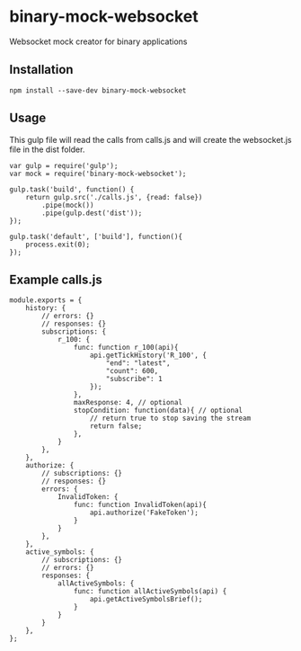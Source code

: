 # binary-mock-websocket

Websocket mock creator for binary applications

## Installation 

```
npm install --save-dev binary-mock-websocket
```
## Usage
This gulp file will read the calls from calls.js and will create the websocket.js file in the dist folder.
```
var gulp = require('gulp');
var mock = require('binary-mock-websocket');

gulp.task('build', function() {
	return gulp.src('./calls.js', {read: false})
		.pipe(mock())
		.pipe(gulp.dest('dist'));
});

gulp.task('default', ['build'], function(){
	process.exit(0);
});

```

## Example calls.js 
```
module.exports = {
	history: {
		// errors: {}
		// responses: {}
		subscriptions: {
			r_100: {
				func: function r_100(api){
					api.getTickHistory('R_100', {
						"end": "latest",
						"count": 600,
						"subscribe": 1
					});
				},
				maxResponse: 4, // optional
				stopCondition: function(data){ // optional
					// return true to stop saving the stream 
					return false;
				},
			}
		},
	},
	authorize: {
		// subscriptions: {}
		// responses: {}
		errors: {
			InvalidToken: {
				func: function InvalidToken(api){
					api.authorize('FakeToken');
				}
			}
		},
	},
	active_symbols: {
		// subscriptions: {}
		// errors: {}
		responses: {
			allActiveSymbols: {
				func: function allActiveSymbols(api) {
					api.getActiveSymbolsBrief();
				}
			}
		}
	},
};
```
